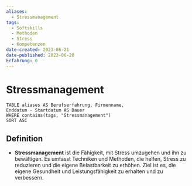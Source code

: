 ```yaml
---
aliases:
  - Stressmanagement
tags:
  - Softskills
  - Methoden
  - Stress
  - Kompetenzen
date-created: 2023-06-21
date-published: 2023-06-20
Erfahrung: 0
---
```


# Stressmanagement

```dataview
TABLE aliases AS Berufserfahrung, Firmenname,
Enddatum - Startdatum AS Dauer
WHERE contains(tags, "Stressmanagement")
SORT ASC
```

## Definition

- **Stressmanagement** ist die Fähigkeit, mit Stress umzugehen und ihn zu bewältigen. Es umfasst Techniken und Methoden, die helfen, Stress zu reduzieren und die eigene Belastbarkeit zu erhöhen. Ziel ist es, die eigene Gesundheit und Leistungsfähigkeit zu erhalten und zu verbessern.
